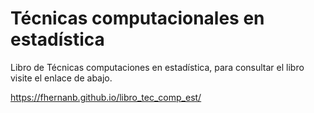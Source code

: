 # Técnicas computacionales en estadística

Libro de Técnicas computaciones en estadística, para consultar el libro visite el enlace de abajo.

https://fhernanb.github.io/libro_tec_comp_est/